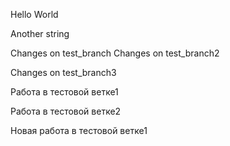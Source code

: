 Hello
World

Another string

Changes on test_branch
Changes on test_branch2

Changes on test_branch3

Работа в тестовой ветке1

Работа в тестовой ветке2

Новая работа в тестовой ветке1